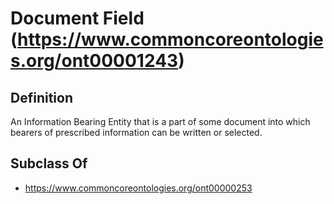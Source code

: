 # Document Field (https://www.commoncoreontologies.org/ont00001243)

## Definition
An Information Bearing Entity that is a part of some document into which bearers of prescribed information can be written or selected.

## Subclass Of
- https://www.commoncoreontologies.org/ont00000253

